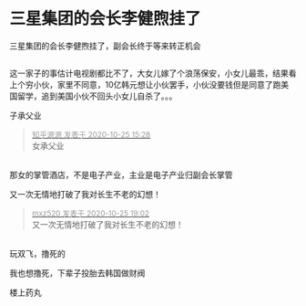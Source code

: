 # 三星集团的会长李健煦挂了


三星集团的会长李健煦挂了，副会长终于等来转正机会

<img src="static/image/smiley/default/lol.gif" smilieid="12" border="0" alt="" /><img id="aimg_YD9ev" onclick="zoom(this, this.src, 0, 0, 0)" class="zoom" src="https://i.loli.net/2020/10/25/lLIzSifOvthE2eQ.jpg" onmouseover="img_onmouseoverfunc(this)" onload="thumbImg(this)" border="0" alt="" />

这一家子的事估计电视剧都比不了，大女儿嫁了个浪荡保安，小女儿最乖，结果看上个穷小伙，家里不同意，10亿韩元想让小伙罢手，小伙没要钱但是同意了跑美国留学，追到美国小伙不回头小女儿自杀了。。。

子承父业

<div class="quote"><blockquote><font size="2"><a href="https://www.hostloc.com/forum.php?mod=redirect&amp;goto=findpost&amp;pid=9350044&amp;ptid=758288" target="_blank"><font color="#999999">知乎源源 发表于 2020-10-25 15:28</font></a></font><br />
女承父业</blockquote></div><br />
那女的掌管酒店，不是电子产业，主业是电子产业归副会长掌管

又一次无情地打破了我对长生不老的幻想！

<div class="quote"><blockquote><font size="2"><a href="https://www.hostloc.com/forum.php?mod=redirect&amp;goto=findpost&amp;pid=9350813&amp;ptid=758288" target="_blank"><font color="#999999">mxz520 发表于 2020-10-25 19:02</font></a></font><br />
又一次无情地打破了我对长生不老的幻想！</blockquote></div><br />
玩双飞，撸死的

我也想撸死，下辈子投胎去韩国做财阀

楼上药丸
